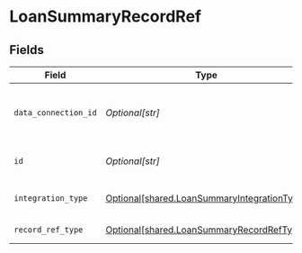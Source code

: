 # LoanSummaryRecordRef


## Fields

| Field                                                                                                | Type                                                                                                 | Required                                                                                             | Description                                                                                          |
| ---------------------------------------------------------------------------------------------------- | ---------------------------------------------------------------------------------------------------- | ---------------------------------------------------------------------------------------------------- | ---------------------------------------------------------------------------------------------------- |
| `data_connection_id`                                                                                 | *Optional[str]*                                                                                      | :heavy_minus_sign:                                                                                   | The dataConnectionId the object being referred to is associated with.                                |
| `id`                                                                                                 | *Optional[str]*                                                                                      | :heavy_minus_sign:                                                                                   | The id of the object being referred to.                                                              |
| `integration_type`                                                                                   | [Optional[shared.LoanSummaryIntegrationType]](undefined/models/shared/loansummaryintegrationtype.md) | :heavy_minus_sign:                                                                                   | The integration type begin referred to.                                                              |
| `record_ref_type`                                                                                    | [Optional[shared.LoanSummaryRecordRefType]](undefined/models/shared/loansummaryrecordreftype.md)     | :heavy_minus_sign:                                                                                   | The datatype being referred to.                                                                      |